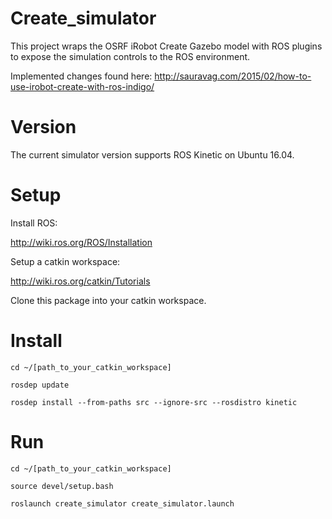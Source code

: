 # Create_simulator
This project wraps the OSRF iRobot Create Gazebo model with ROS plugins to expose the simulation controls to the ROS environment.

Implemented changes found here:
 http://sauravag.com/2015/02/how-to-use-irobot-create-with-ros-indigo/

# Version

The current simulator version supports ROS Kinetic on Ubuntu 16.04.

# Setup
Install ROS:

http://wiki.ros.org/ROS/Installation

Setup a catkin workspace:

http://wiki.ros.org/catkin/Tutorials

Clone this package into your catkin workspace.

# Install
```
cd ~/[path_to_your_catkin_workspace]
```

```
rosdep update
```

```
rosdep install --from-paths src --ignore-src --rosdistro kinetic
```

# Run
```
cd ~/[path_to_your_catkin_workspace]
```

```
source devel/setup.bash
```

```
roslaunch create_simulator create_simulator.launch
```

